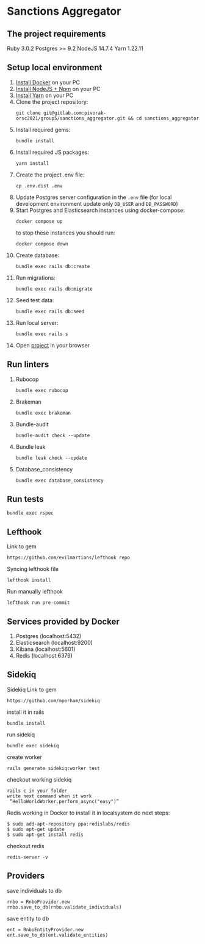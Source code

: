 # Sanctions Aggregator

## The project requirements

Ruby 3.0.2
Postgres >= 9.2
NodeJS 14.7.4
Yarn 1.22.11

## Setup local environment

1. [Install Docker](https://docs.docker.com/get-docker/) on your PC
1. [Install NodeJS + Npm](https://nodejs.org/en/download/) on your PC
1. [Install Yarn](https://classic.yarnpkg.com/en/docs/install) on your PC
1. Clone the project repository:
   ```shell
   git clone git@gitlab.com:pivorak-orsc2021/group5/sanctions_aggregator.git && cd sanctions_aggregator
   ```
1. Install required gems:
   ```shell
   bundle install
   ```
1. Install required JS packages:
   ```shell
   yarn install
   ```
1. Create the project .env file:
   ```shell
   cp .env.dist .env
   ```
1. Update Postgres server configuration in the ```.env``` file (for local development environment update only ```DB_USER``` and ```DB_PASSWORD```)
1. Start Postgres and Elasticsearch instances using docker-compose:
   ```shell
   docker compose up
   ```
   to stop these instances you should run:
   ```shell
   docker compose down
   ```
1. Create database:
   ```shell
   bundle exec rails db:create
   ```
1. Run migrations:
   ```shell
   bundle exec rails db:migrate
   ```
1. Seed test data:
   ```shell
   bundle exec rails db:seed
   ```
1. Run local server:
   ```shell
   bundle exec rails s
   ```
1. Open [project](http://localhost:3000) in your browser

## Run linters 

1. Rubocop
   ```shell
   bundle exec rubocop
   ```
1. Brakeman
   ```shell
   bundle exec brakeman
   ```
1. Bundle-audit
   ```shell
   bundle-audit check --update
   ```
1. Bundle leak
   ```shell
   bundle leak check --update
   ```
1. Database_consistency
   ```shell
   bundle exec database_consistency
   ```

## Run tests

```shell
bundle exec rspec
```


## Lefthook
Link to gem
```link
https://github.com/evilmartians/lefthook repo
```
Syncing lefthook file
```shell
lefthook install 
```

Run manually lefthook
```shell
lefthook run pre-commit
```

## Services provided by Docker
1. Postgres (localhost:5432)
1. Elasticsearch (localhost:9200)
1. Kibana (localhost:5601)
1. Redis (localhost:6379)


## Sidekiq

Sidekiq
Link to gem
```link
https://github.com/mperham/sidekiq
```

install it in rails
```shell
bundle install
```

run sidekiq
```shell
bundle exec sidekiq
```

create worker 
```shell
rails generate sidekiq:worker test
```

checkout working sidekiq
```shell
rails c in your folder
write next command when it work
 “HelloWorldWorker.perform_async("easy")”
```
Redis working in Docker to install it in localsystem do next steps:
```shell
$ sudo add-apt-repository ppa:redislabs/redis
$ sudo apt-get update
$ sudo apt-get install redis
```

checkout redis
```shell
redis-server -v
```

## Providers

save individuals to db

```shell
rnbo = RnboProvider.new
rnbo.save_to_db(rnbo.validate_individuals)
```

save entity to db

```shell
ent = RnboEntityProvider.new
ent.save_to_db(ent.validate_entities)
```
